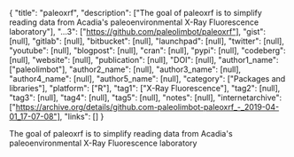 {
  "title": "paleoxrf",
  "description": ["The goal of paleoxrf is to simplify reading data from Acadia's paleoenvironmental X-Ray Fluorescence laboratory"],
  "...3": ["https://github.com/paleolimbot/paleoxrf"],
  "gist": [null],
  "gitlab": [null],
  "bitbucket": [null],
  "launchpad": [null],
  "twitter": [null],
  "youtube": [null],
  "blogpost": [null],
  "cran": [null],
  "pypi": [null],
  "codeberg": [null],
  "website": [null],
  "publication": [null],
  "DOI": [null],
  "author1_name": ["paleolimbot"],
  "author2_name": [null],
  "author3_name": [null],
  "author4_name": [null],
  "author5_name": [null],
  "category": ["Packages and libraries"],
  "platform": ["R"],
  "tag1": ["X-Ray Fluorescence"],
  "tag2": [null],
  "tag3": [null],
  "tag4": [null],
  "tag5": [null],
  "notes": [null],
  "internetarchive": ["https://archive.org/details/github.com-paleolimbot-paleoxrf_-_2019-04-01_17-07-08"],
  "links": []
}

<!-- Generated by csv2md.R – do not edit by hand -->

The goal of paleoxrf is to simplify reading data from Acadia's paleoenvironmental X-Ray Fluorescence laboratory